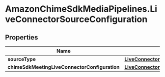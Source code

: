 # AmazonChimeSdkMediaPipelines.LiveConnectorSourceConfiguration

## Properties

Name | Type | Description | Notes
------------ | ------------- | ------------- | -------------
**sourceType** | [**LiveConnectorSourceType**](LiveConnectorSourceType.md) |  | 
**chimeSdkMeetingLiveConnectorConfiguration** | [**LiveConnectorSourceConfigurationChimeSdkMeetingLiveConnectorConfiguration**](LiveConnectorSourceConfigurationChimeSdkMeetingLiveConnectorConfiguration.md) |  | 


